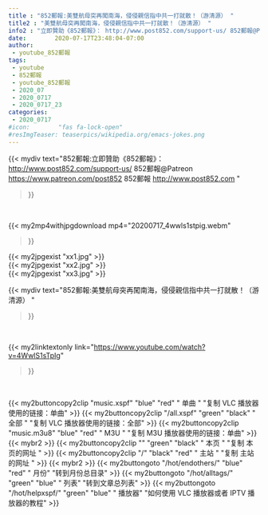 ```yaml
---
title : "852郵報:美雙航母突再闖南海，侵侵親信指中共一打就散！（游清源） "
title2 : "美雙航母突再闖南海，侵侵親信指中共一打就散！（游清源） "
info2 : "立即贊助《852郵報》： http://www.post852.com/support-us/ 852郵報@Patreon https://www.patreon.com/post852 852郵報 http://www.post852.com "
date:        2020-07-17T23:48:04-07:00
author:
 - youtube_852郵報
tags:
 - youtube
 - 852郵報
 - youtube_852郵報
 - 2020_07
 - 2020_0717
 - 2020_0717_23
categories:
 - 2020_0717
#icon:        "fas fa-lock-open"
#resImgTeaser: teaserpics/wikipedia.org/emacs-jokes.png
---
```


{{< mydiv text="852郵報:立即贊助《852郵報》： http://www.post852.com/support-us/ 852郵報@Patreon https://www.patreon.com/post852 852郵報 http://www.post852.com "
>}}
<br>


{{< my2mp4withjpgdownload mp4="20200717_4wwls1stpig.webm"
>}}

{{< my2jpgexist "xx1.jpg" >}}<br>
{{< my2jpgexist "xx2.jpg" >}}<br>
{{< my2jpgexist "xx3.jpg" >}}<br>



{{< mydiv text="852郵報:美雙航母突再闖南海，侵侵親信指中共一打就散！（游清源） "
>}}
<br>

{{< my2linktextonly link="https://www.youtube.com/watch?v=4WwlS1sTpIg"
>}}


<br>

{{< my2buttoncopy2clip "music.xspf"        "blue"   "red"    " 单曲 "  "复制 VLC 播放器使用的链接：单曲" >}} {{< my2buttoncopy2clip "/all.xspf"         "green"  "black"  " 全部 "  "复制 VLC 播放器使用的链接：全部" >}} {{< my2buttoncopy2clip "music.m3u8"        "blue"   "red"    " M3U  "    "复制 M3U 播放器使用的链接：单曲" >}} {{< mybr2 >}} {{< my2buttoncopy2clip ""                  "green"  "black"  " 本页 "    "复制 本页的网址 " >}} {{< my2buttoncopy2clip "/"                 "black"  "red"    " 主站 "    "复制 主站的网址 " >}} {{< mybr2 >}} {{< my2buttongoto      "/hot/endothers/"   "blue"   "red"    " 月份"   "转到月份总目录" >}} {{< my2buttongoto      "/hot/alltags/"     "green"  "blue"   " 列表"   "转到文章总列表" >}} {{< my2buttongoto      "/hot/helpxspf/"    "green"  "blue"   " 播放器" "如何使用 VLC 播放器或者 IPTV 播放器的教程" >}} 
